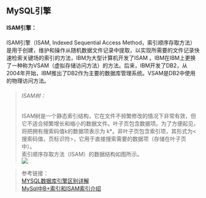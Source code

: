 ## MySQL引擎  
#### ISAM引擎：  
  ISAM引擎（ISAM, Indexed Sequential Access Method，索引顺序存取方法）是用于创建，维护和操作从随机数据文件记录中提取，以实现所需要的文件记录快速检索关键场的索引的方法，IBM为大型计算机开发了ISAM 。IBM在IBM上更换了一种称为VSAM（虚拟存储访问方法）的方法。后来，IBM开发了DB2，从2004年开始，IBM推出了DB2作为主要的数据库管理系统。VSAM是DB2中使用的物理访问方法。  
> ###### ISAM树：  
  > ISAM树是一个静态索引结构，它在文件不频繁修改的情况下非常有效，但它不适合频繁增长和缩小的数据文件。叶子页包含数据项。为了方便起见，将把拥有搜索码值k的数据项表示为 k\*。非叶子页包含索引项，其形式为<搜索码值，页标识符>，它用于直接搜索需要的数据项（存储在叶子页中）。  
  > 索引顺序存取方法（ISAM）的数据结构如图所示。  
  > ![](http://img.my.csdn.net/uploads/201301/22/1358856930_6598.jpg)  
  


> 参考链接：  
> [MYSQL数据库引擎区别详解](https://www.cnblogs.com/zhangjinghe/p/7599988.html)  
> [MySql中B+索引和ISAM索引介绍](https://blog.csdn.net/imzoer/article/details/8531343)
